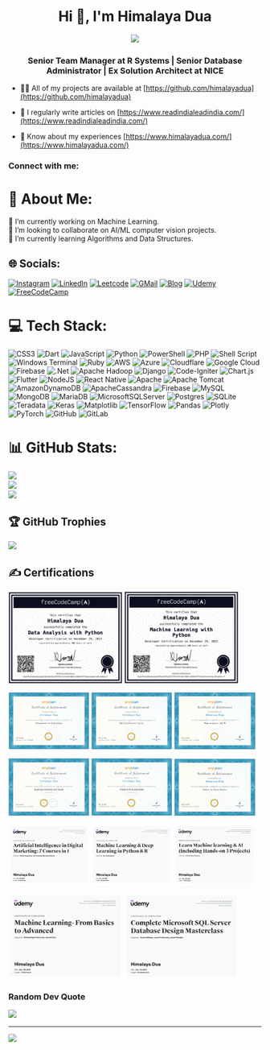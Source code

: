 
<h1 align="center">Hi 👋, I'm Himalaya Dua</h1>
<div id="header" align="center">
  <img src="https://media.giphy.com/media/M9gbBd9nbDrOTu1Mqx/giphy.gif" width="100"/>
</div>

<h3 align="center">Senior Team Manager at R Systems | Senior Database Administrator | Ex Solution Architect at NICE</h3>

- 👨‍💻 All of my projects are available at [https://github.com/himalayadua](https://github.com/himalayadua)

- 📝 I regularly write articles on [https://www.readindialeadindia.com/](https://www.readindialeadindia.com/)

- 📄 Know about my experiences [https://www.himalayadua.com/](https://www.himalayadua.com/)

<h3 align="left">Connect with me:</h3>

# 💫 About Me:
🔭 I’m currently working on Machine Learning.<br>👯 I’m looking to collaborate on AI/ML computer vision projects.<br>🌱 I’m currently learning Algorithms and Data Structures.


## 🌐 Socials:
[![Instagram](https://img.shields.io/badge/Instagram-E4405F?style=for-the-badge&logo=instagram&logoColor=white)](https://instagram.com/readindialeadindia) [![LinkedIn](https://img.shields.io/badge/LinkedIn-0077B5?style=for-the-badge&logo=linkedin&logoColor=white)](https://linkedin.com/in/himalayadua) [![Leetcode](https://img.shields.io/badge/-LeetCode-FFA116?style=for-the-badge&logo=LeetCode&logoColor=black)](https://leetcode.com/u/himalayadua/) [![GMail](https://img.shields.io/badge/Gmail-D14836?style=for-the-badge&logo=gmail&logoColor=white)](mailto:himalaya.dua@gmail.com) [![Blog](https://img.shields.io/badge/Blogger-FF5722?style=for-the-badge&logo=blogger&logoColor=white)](https://www.readindialeadindia.com/) [![Udemy](https://img.shields.io/badge/Udemy-EC5252?style=for-the-badge&logo=Udemy&logoColor=white)](https://www.udemy.com/user/himalaya-dua/) [![FreeCodeCamp](https://img.shields.io/badge/freecodecamp-27273D?style=for-the-badge&logo=freecodecamp&logoColor=white)](https://www.freecodecamp.org/certification/fcc42572794-2143-4cb1-8b85-ce2b89cc9971/machine-learning-with-python-v7) 

# 💻 Tech Stack:
![CSS3](https://img.shields.io/badge/css3-%231572B6.svg?style=for-the-badge&logo=css3&logoColor=white) ![Dart](https://img.shields.io/badge/dart-%230175C2.svg?style=for-the-badge&logo=dart&logoColor=white) ![JavaScript](https://img.shields.io/badge/javascript-%23323330.svg?style=for-the-badge&logo=javascript&logoColor=%23F7DF1E) ![Python](https://img.shields.io/badge/python-3670A0?style=for-the-badge&logo=python&logoColor=ffdd54) ![PowerShell](https://img.shields.io/badge/PowerShell-%235391FE.svg?style=for-the-badge&logo=powershell&logoColor=white) ![PHP](https://img.shields.io/badge/php-%23777BB4.svg?style=for-the-badge&logo=php&logoColor=white) ![Shell Script](https://img.shields.io/badge/shell_script-%23121011.svg?style=for-the-badge&logo=gnu-bash&logoColor=white) ![Windows Terminal](https://img.shields.io/badge/Windows%20Terminal-%234D4D4D.svg?style=for-the-badge&logo=windows-terminal&logoColor=white) ![Ruby](https://img.shields.io/badge/ruby-%23CC342D.svg?style=for-the-badge&logo=ruby&logoColor=white) ![AWS](https://img.shields.io/badge/AWS-%23FF9900.svg?style=for-the-badge&logo=amazon-aws&logoColor=white) ![Azure](https://img.shields.io/badge/azure-%230072C6.svg?style=for-the-badge&logo=microsoftazure&logoColor=white) ![Cloudflare](https://img.shields.io/badge/Cloudflare-F38020?style=for-the-badge&logo=Cloudflare&logoColor=white) ![Google Cloud](https://img.shields.io/badge/GoogleCloud-%234285F4.svg?style=for-the-badge&logo=google-cloud&logoColor=white) ![Firebase](https://img.shields.io/badge/firebase-%23039BE5.svg?style=for-the-badge&logo=firebase) ![.Net](https://img.shields.io/badge/.NET-5C2D91?style=for-the-badge&logo=.net&logoColor=white) ![Apache Hadoop](https://img.shields.io/badge/Apache%20Hadoop-66CCFF?style=for-the-badge&logo=apachehadoop&logoColor=black) ![Django](https://img.shields.io/badge/django-%23092E20.svg?style=for-the-badge&logo=django&logoColor=white) ![Code-Igniter](https://img.shields.io/badge/CodeIgniter-%23EF4223.svg?style=for-the-badge&logo=codeIgniter&logoColor=white) ![Chart.js](https://img.shields.io/badge/chart.js-F5788D.svg?style=for-the-badge&logo=chart.js&logoColor=white) ![Flutter](https://img.shields.io/badge/Flutter-%2302569B.svg?style=for-the-badge&logo=Flutter&logoColor=white) ![NodeJS](https://img.shields.io/badge/node.js-6DA55F?style=for-the-badge&logo=node.js&logoColor=white) ![React Native](https://img.shields.io/badge/react_native-%2320232a.svg?style=for-the-badge&logo=react&logoColor=%2361DAFB) ![Apache](https://img.shields.io/badge/apache-%23D42029.svg?style=for-the-badge&logo=apache&logoColor=white) ![Apache Tomcat](https://img.shields.io/badge/apache%20tomcat-%23F8DC75.svg?style=for-the-badge&logo=apache-tomcat&logoColor=black) ![AmazonDynamoDB](https://img.shields.io/badge/Amazon%20DynamoDB-4053D6?style=for-the-badge&logo=Amazon%20DynamoDB&logoColor=white) ![ApacheCassandra](https://img.shields.io/badge/cassandra-%231287B1.svg?style=for-the-badge&logo=apache-cassandra&logoColor=white) ![Firebase](https://img.shields.io/badge/firebase-a08021?style=for-the-badge&logo=firebase&logoColor=ffcd34) ![MySQL](https://img.shields.io/badge/mysql-4479A1.svg?style=for-the-badge&logo=mysql&logoColor=white) ![MongoDB](https://img.shields.io/badge/MongoDB-%234ea94b.svg?style=for-the-badge&logo=mongodb&logoColor=white) ![MariaDB](https://img.shields.io/badge/MariaDB-003545?style=for-the-badge&logo=mariadb&logoColor=white) ![MicrosoftSQLServer](https://img.shields.io/badge/Microsoft%20SQL%20Server-CC2927?style=for-the-badge&logo=microsoft%20sql%20server&logoColor=white) ![Postgres](https://img.shields.io/badge/postgres-%23316192.svg?style=for-the-badge&logo=postgresql&logoColor=white) ![SQLite](https://img.shields.io/badge/sqlite-%2307405e.svg?style=for-the-badge&logo=sqlite&logoColor=white) ![Teradata](https://img.shields.io/badge/Teradata-F37440?style=for-the-badge&logo=teradata&logoColor=white) ![Keras](https://img.shields.io/badge/Keras-%23D00000.svg?style=for-the-badge&logo=Keras&logoColor=white) ![Matplotlib](https://img.shields.io/badge/Matplotlib-%23ffffff.svg?style=for-the-badge&logo=Matplotlib&logoColor=black) ![TensorFlow](https://img.shields.io/badge/TensorFlow-%23FF6F00.svg?style=for-the-badge&logo=TensorFlow&logoColor=white) ![Pandas](https://img.shields.io/badge/pandas-%23150458.svg?style=for-the-badge&logo=pandas&logoColor=white) ![Plotly](https://img.shields.io/badge/Plotly-%233F4F75.svg?style=for-the-badge&logo=plotly&logoColor=white) ![PyTorch](https://img.shields.io/badge/PyTorch-%23EE4C2C.svg?style=for-the-badge&logo=PyTorch&logoColor=white) ![GitHub](https://img.shields.io/badge/github-%23121011.svg?style=for-the-badge&logo=github&logoColor=white) ![GitLab](https://img.shields.io/badge/gitlab-%23181717.svg?style=for-the-badge&logo=gitlab&logoColor=white)
# 📊 GitHub Stats:
![](https://github-readme-stats.vercel.app/api?username=himalayadua&theme=dark&hide_border=false&include_all_commits=true&count_private=true)<br/>
![](https://github-readme-streak-stats.herokuapp.com/?user=himalayadua&theme=dark&hide_border=false)<br/>
![](https://github-readme-stats.vercel.app/api/top-langs/?username=himalayadua&theme=dark&hide_border=false&include_all_commits=true&count_private=true&layout=compact)

## 🏆 GitHub Trophies
![](https://github-profile-trophy.vercel.app/?username=himalayadua&theme=radical&no-frame=false&no-bg=true&margin-w=4)

## ✍️ Certifications
<p float="middle">
  <img src="/certifications/Data_Analysis_with_Python_FreeCodeCamp.jpeg" width="45%" />
  <img src="/certifications/Machine_Learning_with_Python_FreeCodeCamp.jpeg" width="45%" /> 
</p>

<p float="middle">
  <img src="/certifications/Introduction_to_Kubernetes_SimpliLearn.png" width="32%" />
  <img src="/certifications/SQL_Certification_Course_SimpliLearn.png" width="32%" /> 
  <img src="/certifications/Data_Analytics_with_R_SimpliLearn.png" width="32%" /> 
</p>
<p float="middle">
  <img src="/certifications/Business_Analytics_with_Excel_SimpliLearn.png" width="32%" />
  <img src="/certifications/Foundations_Programming_Refresher_SimpliLearn.png" width="32%" /> 
  <img src="/certifications/Python_for_Data_Science_SimpliLearn.png" width="32%" /> 
</p>
<p float="middle">
  <img src="/certifications/UC-dc325fb7-3bd3-4890-abaa-e701ec7d6241.jpg" width="32%" />
  <img src="/certifications/UC-dc748cf0-0946-4777-b092-7cc6b0d4051e.jpg" width="32%" /> 
  <img src="/certifications/Learn_Machine_Learning_and_AI_Udemy.PNG" width="32%" /> 
</p>

<p float="middle">
  <img src="/certifications/Machine_Learning_Basics_to_Advanced_Udemy.PNG" width="45%" />
  <img src="/certifications/Complete_MS_SQL_Server_Database_Design_Masterclass_Udemy.PNG" width="45%" /> 
</p>


### Random Dev Quote
![](https://quotes-github-readme.vercel.app/api?type=horizontal&theme=radical)

---
[![](https://visitcount.itsvg.in/api?id=himalayadua&icon=2&color=4)](https://github.com/himalayadua)

